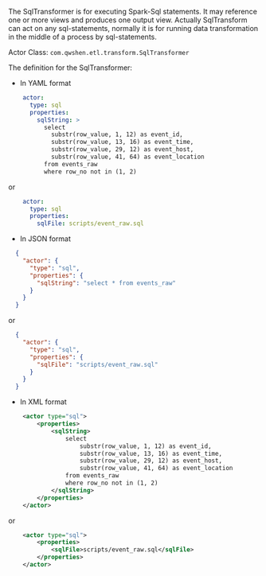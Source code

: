 The SqlTransformer is for executing Spark-Sql statements. It may reference one or more views and produces one output view. Actually SqlTransform can act on any sql-statements, normally it is for running data transformation in the middle of a process by sql-statements.

Actor Class: `com.qwshen.etl.transform.SqlTransformer`

The definition for the SqlTransformer:

- In YAML format
```yaml
    actor:
      type: sql
      properties:
        sqlString: >
          select
            substr(row_value, 1, 12) as event_id,
            substr(row_value, 13, 16) as event_time,
            substr(row_value, 29, 12) as event_host,
            substr(row_value, 41, 64) as event_location
          from events_raw
          where row_no not in (1, 2)
```
or
```yaml
    actor:
      type: sql
      properties:
        sqlFile: scripts/event_raw.sql
```

- In JSON format
```json
  {
    "actor": {
      "type": "sql",
      "properties": {
        "sqlString": "select * from events_raw"
      }
    }
  }
```
or 
```json
  {
    "actor": {
      "type": "sql",
      "properties": {
        "sqlFile": "scripts/event_raw.sql"
      }
    }
  }
```

- In XML format
```xml
    <actor type="sql">
        <properties>
            <sqlString>
                select
                    substr(row_value, 1, 12) as event_id,
                    substr(row_value, 13, 16) as event_time,
                    substr(row_value, 29, 12) as event_host,
                    substr(row_value, 41, 64) as event_location
                from events_raw
                where row_no not in (1, 2)
            </sqlString>
        </properties>
    </actor>
```
or
```xml
    <actor type="sql">
        <properties>
            <sqlFile>scripts/event_raw.sql</sqlFile>
        </properties>
    </actor>
```
